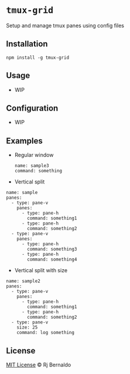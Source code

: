 # `tmux-grid`

Setup and manage tmux panes using config files

## Installation

```
npm install -g tmux-grid
```

## Usage

- WIP

## Configuration

- WIP

## Examples

- Regular window
  ```
  name: sample3
  command: something
  ```

- Vertical split
```
name: sample
panes:
  - type: pane-v
    panes:
      - type: pane-h
        command: something1
      - type: pane-h
        command: something2
  - type: pane-v
    panes:
      - type: pane-h
        command: something3
      - type: pane-h
        command: something4
```

- Vertical split with size
```
name: sample2
panes:
  - type: pane-v
    panes:
      - type: pane-h
        command: something1
      - type: pane-h
        command: something2
  - type: pane-v
    size: 25
    command: log something
```

## License

[MIT License](https://github.com/rjbernaldo/tmux-grid/blob/master/LICENSE) © Rj Bernaldo